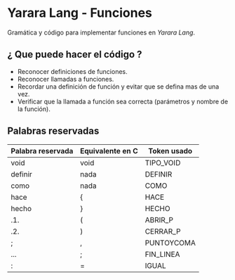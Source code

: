 # Yarara Lang - Funciones

Gramática y código para implementar funciones en *Yarara Lang*.

## ¿ Que puede hacer el código ?

* Reconocer definiciones de funciones.
* Reconocer llamadas a funciones.
* Recordar una definición de función y evitar que se defina mas de una vez.
* Verificar que la llamada a función sea correcta (parámetros y nombre de la función).

## Palabras reservadas

| Palabra reservada | Equivalente en C | Token usado |
| ---               | ---              | ---         |
| void              | void             | TIPO_VOID   |
| definir           | nada             | DEFINIR     |
| como              | nada             | COMO        |
| hace              | {                | HACE        |
| hecho             | }                | HECHO       |
| .1.               | (                | ABRIR_P     |
| .2.               | )                | CERRAR_P    |
| ;                 | ,                | PUNTOYCOMA  |
| ...               | ;                | FIN_LINEA   |
| :                 | =                | IGUAL       |

